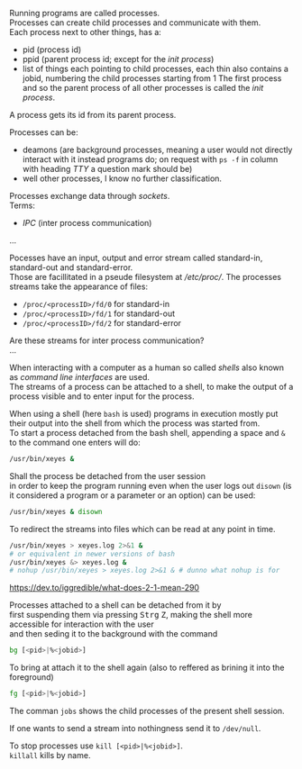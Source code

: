 
Running programs are called processes.  
Processes can create child processes and communicate with them.  
Each process next to other things, has a:
+ pid (process id)
+ ppid (parent process id; except for the _init process_)
+ list of things each pointing to child processes, each thin also contains a jobid, numbering the child processes starting from 1
The first process and so the parent process of all other processes is called the _init process_.  

A process gets its id from its parent process.  

Processes can be:
+ deamons (are background processes, meaning a user would not directly interact with it instead programs do; on request with `ps -f` in column with heading _TTY_ a question mark should be)
+ well other processes, I know no further classification.  

Processes exchange data through _sockets_.  
Terms:
+ _IPC_ (inter process communication)

...

Pocesses have an input, output and error stream called standard-in, standard-out and standard-error.  
Those are facillitated in a pseude filesystem at */etc/proc/*.
The processes streams take the appearance of files:  
+ `/proc/<processID>/fd/0` for standard-in
+ `/proc/<processID>/fd/1` for standard-out
+ `/proc/<processID>/fd/2` for standard-error

Are these streams for inter process communication?  
...



When interacting with a computer as a human so called *shells* also known as *command line interfaces* are used.  
The streams of a process can be attached to a shell, to make the output of a process visible and to enter input for the process.  

When using a shell (here `bash` is used) programs in execution mostly put their output into the shell from which the process was started from.  
To start a process detached from the bash shell, appending a space and `&` to the command one enters will do:  
```bash
/usr/bin/xeyes &
```
Shall the process be detached from the user session  
in order to keep the program running even when the user logs out
`disown` (is it considered a program or a parameter or an option) can be used:
```bash
/usr/bin/xeyes & disown
```
To redirect the streams into files which can be read at any point in time.  
<!-- Dazu verwendet man bspw. `nohup` (*no-hangup* wird wie `sudo` VOR dem eigentlichen Befehl notiert): -->
```bash
/usr/bin/xeyes > xeyes.log 2>&1 &
# or equivalent in newer versions of bash
/usr/bin/xeyes &> xeyes.log &
# nohup /usr/bin/xeyes > xeyes.log 2>&1 & # dunno what nohup is for
``` 
https://dev.to/iggredible/what-does-2-1-mean-290

Processes attached to a shell can be detached from it by  
first suspending them via pressing <kbd>Strg</kbd> <kbd>Z</kbd>, making the shell more accessible for interaction with the user  
and then seding it to the background with the command  
```bash
bg [<pid>|%<jobid>]
```
To bring at attach it to the shell again (also to reffered as brining it into the foreground)
```bash
fg [<pid>|%<jobid>]
```

The comman `jobs` shows the child processes of the present shell session.  

If one wants to send a stream into nothingness send it to `/dev/null`.  

To stop processes use `kill [<pid>|%<jobid>]`.  
`killall` kills by name.  


